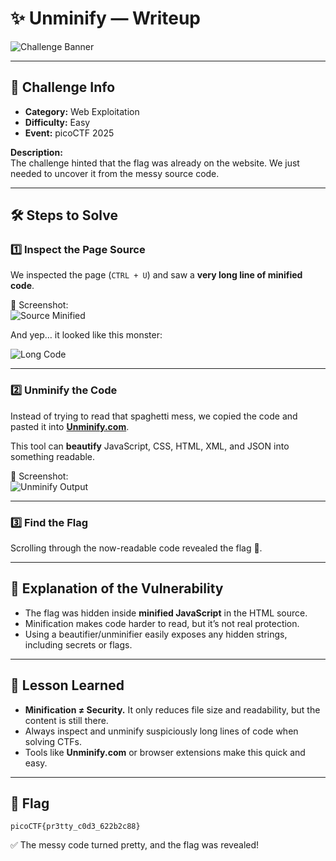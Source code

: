 # ✨ Unminify — Writeup

![Challenge Banner](https://github.com/user-attachments/assets/0695c768-2086-4dfe-8bbc-984310de5760)

---

## 📌 Challenge Info
- **Category:** Web Exploitation  
- **Difficulty:** Easy  
- **Event:** picoCTF 2025  

**Description:**  
The challenge hinted that the flag was already on the website. We just needed to uncover it from the messy source code.

---

## 🛠️ Steps to Solve

### 1️⃣ Inspect the Page Source
We inspected the page (`CTRL + U`) and saw a **very long line of minified code**.  

📸 Screenshot:  
![Source Minified](https://github.com/user-attachments/assets/376b8d25-2941-4cad-a96d-cc87cd8b764b)

And yep… it looked like this monster:  

![Long Code](https://github.com/user-attachments/assets/a60d2a09-fff2-4cde-a481-e0dcdbfb1c7e)

---

### 2️⃣ Unminify the Code
Instead of trying to read that spaghetti mess, we copied the code and pasted it into **[Unminify.com](https://unminify.com/)**.  

This tool can **beautify** JavaScript, CSS, HTML, XML, and JSON into something readable.

📸 Screenshot:  
![Unminify Output](https://github.com/user-attachments/assets/d242438a-fad0-40ae-92a4-4e5a8ce9689f)

---

### 3️⃣ Find the Flag
Scrolling through the now-readable code revealed the flag 🎉.

---

## 🔎 Explanation of the Vulnerability
- The flag was hidden inside **minified JavaScript** in the HTML source.  
- Minification makes code harder to read, but it’s not real protection.  
- Using a beautifier/unminifier easily exposes any hidden strings, including secrets or flags.

---

## 📝 Lesson Learned
- **Minification ≠ Security.** It only reduces file size and readability, but the content is still there.  
- Always inspect and unminify suspiciously long lines of code when solving CTFs.  
- Tools like **Unminify.com** or browser extensions make this quick and easy.

---

## 🎯 Flag
```
picoCTF{pr3tty_c0d3_622b2c88}
```

✅ The messy code turned pretty, and the flag was revealed!
